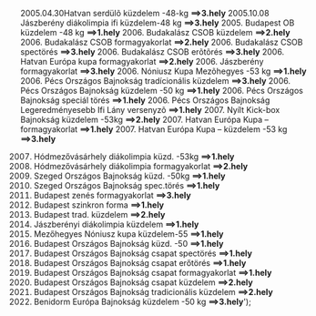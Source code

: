 2005.04.30Hatvan serdülõ küzdelem -48-kg <b>==>3.hely</b>
2005.10.08 Jászberény diákolimpia ifi küzdelem-48 kg <b>==>3.hely</b>
2005. Budapest OB küzdelem -48 kg <b>==>1.hely</b>
2006. Budakalász CSOB küzdelem <b>==>2.hely</b>
2006. Budakalász CSOB formagyakorlat <b>==>2.hely</b> 
2006. Budakalász CSOB spectörés  <b>==>3.hely</b>
2006. Budakalász CSOB erõtõrés <b>==>3.hely</b>
2006. Hatvan Európa kupa formagyakorlat <b>==>2.hely</b>
2006. Jászberény formagyakorlat <b>==>3.hely</b>
2006. Nóniusz Kupa Mezõhegyes -53 kg <b>==>1.hely</b>
2006. Pécs Országos Bajnokság tradícionális küzdelem <b>==>3.hely</b>
2006. Pécs Országos Bajnokság küzdelem -50 kg <b>==>1.hely</b>
2006. Pécs Országos Bajnokság speciál törés <b>==>1.hely</b>
2006. Pécs Országos Bajnokság Legeredményesebb Ifi Lány versenyzõ <b>==>1.hely</b>
2007. Nyílt Kick-box Bajnokság küzdelem -53kg <b>==>2.hely</b>
2007. Hatvan Európa Kupa – formagyakorlat <b>==>1.hely</b>
2007. Hatvan Európa Kupa – küzdelem -53 kg <b>==>3.hely</b>

2007. Hódmezővásárhely diákolimpia küzd. -53kg <b>==>1.hely</b>
2007. Hódmezővásárhely diákolimpia formagyakorlat <b>==>2.hely</b>
2007. Szeged Országos Bajnokság küzd. -50kg <b>==>1.hely</b>
2007. Szeged Országos Bajnokság spec.törés <b>==>1.hely</b>
2008. Budapest zenés formagyakorlat <b>==>3.hely</b>
2008. Budapest szinkron forma <b>==>1.hely</b>
2008. Budapest trad. küzdelem <b>==>2.hely</b>
2008. Jászberényi diákolimpia küzdelem <b>==>1.hely</b>
2008. Mezőhegyes Nóniusz kupa küzdelem-55 <b>==>1.hely</b>
2008. Budapest Országos Bajnokság küzd. -50 <b>==>1.hely</b>
2008. Budapest Országos Bajnokság csapat spectörés <b>==>1.hely</b>
2008. Budapest Országos Bajnokság csapat erőtörés <b>==>1.hely</b>
2008. Budapest Országos Bajnokság csapat formagyakorlat <b>==>1.hely</b>
2008. Budapest Országos Bajnokság csapat küzdelem <b>==>2.hely</b>
2008. Budapest Országos Bajnokság tradicionális küzdelem <b>==>2.hely</b>
2009. Benidorm Európa Bajnokság küzdelem -50 kg <b>==>3.hely</b>');
